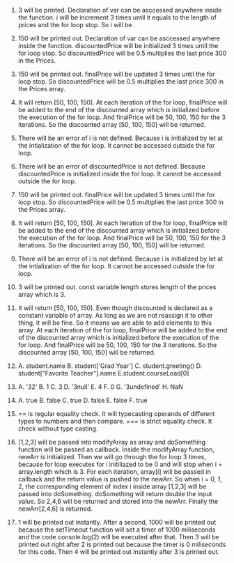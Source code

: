 1. 3 will be printed. Declaration of var can be asccessed anywhere inside the function. i will be increment 3 times until it equals to the length of prices and the for loop stop. So i will be . 
   
2. 150 will be printed out. Declaration of var can be asccessed anywhere inside the function. discountedPrice will be initialized 3 times until the for loop stop. So discountedPrice will be 0.5 multiplies the last price 300 in the Prices. 
   
3. 150 will be printed out. finalPrice will be updated 3 times until the for loop stop. So discountedPrice will be 0.5 multiplies the last price 300 in the Prices array. 
   
4. It will return [50, 100, 150]. At each iteration of the for loop, finalPrice will be added to the end of the discounted array which is initialized before the execution of the for loop. And finalPrice will be 50, 100, 150 for the 3 iterations. So the discounted array [50, 100, 150] will be returned.
   
5. There will be an error of i is not defined. Because i is initialized by let at the intialization of the for loop. It cannot be accessed outside the for loop.
   
6. There will be an error of discountedPrice is not defined. Because discountedPrice is initialized inside the for loop. It cannot be accessed outside the for loop.
   
7. 150 will be printed out. finalPrice will be updated 3 times until the for loop stop. So discountedPrice will be 0.5 multiplies the last price 300 in the Prices array. 
   
8. It will return [50, 100, 150]. At each iteration of the for loop, finalPrice will be added to the end of the discounted array which is initialized before the execution of the for loop. And finalPrice will be 50, 100, 150 for the 3 iterations. So the discounted array [50, 100, 150] will be returned.
   
9.  There will be an error of i is not defined. Because i is initialized by let at the intialization of the for loop. It cannot be accessed outside the for loop.
    
10. 3 will be printed out. const variable length stores length of the prices array which is 3.
    
11. It will return [50, 100, 150]. Even though discounted is declared as a constant variable of array. As long as we are not reassign it to other thing, it will be fine. So it means we are able to add elements to this array. At each iteration of the for loop, finalPrice will be added to the end of the discounted array which is initialized before the execution of the for loop. And finalPrice will be 50, 100, 150 for the 3 iterations. So the discounted array [50, 100, 150] will be returned.


12.  
    A. student.name
    B. student['Grad Year']
    C. student.greeting()
    D. student["Favorite Teacher"].name
    E.student.courseLoad[0]

13.   
    A. '32'
    B. 1
    C. 3
    D. '3null'
    E. 4
    F. 0
    G. '3undefined'
    H. NaN

14.  
    A. true
    B. false
    C. true
    D. false
    E. false
    F. true

15. == is regular equality check. It will typecasting operands of different types to numbers and then compare. === is strict equality check. It check without type casting.

17. [1,2,3] will be passed into modifyArray as array and doSomething function will be passed as callback. Inside the modifyArray function, newArr is initialized. Then we will go through the for loop 3 times, because for loop executes for i initiliazed to be 0 and will stop when i = array.length which is 3. For each iteration, array[i] will be passed in callback and the return value is pushed to the newArr. So when i = 0, 1, 2, the corresponding element of index i inside array [1,2,3] will be passed into doSomething. doSomething will return double the input value. So 2,4,6 will be returned and stored into the newArr. Finally the newArr[2,4,6] is returned. 

19. 1 will be printed out instantly. After a second, 1000 will be printed out because the setTimeout function will set a timer of 1000 miliseconds and the code console.log(2) will be executed after that. Then 3 will be printed out right after 2 is printed out because the timer is 0 miliseconds for this code. Then 4 will be printed out instantly after 3 is printed out.